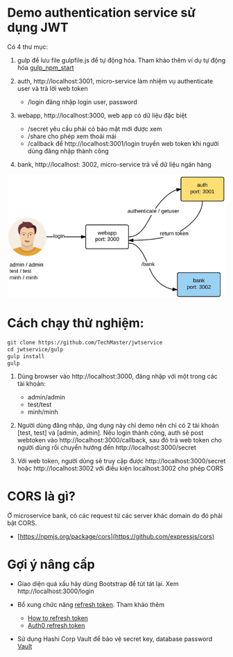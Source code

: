 # Demo authentication service sử dụng JWT

Có 4 thư mục:
1. gulp để lưu file gulpfile.js để tự động hóa. Tham khảo thêm ví dụ tự động hóa [gulp_npm_start](https://github.com/TechMaster/gulp_npm_start)
2. auth, http://localhost:3001, micro-service làm nhiệm vụ authenticate user và trả lời web token
    - /login  đăng nhập login user, password
    
3. webapp, http://localhost:3000, web app có dữ liệu đặc biệt
    - /secret yêu cầu phải có bảo mật mới được xem
    - /share cho phép xem thoải mái
    - /callback để http://localhost:3001/login truyền web token khi người dùng đăng nhập thành công
4. bank, http://localhost: 3002, micro-service trả về dữ liệu ngân hàng

 ![diagram](diagram.jpg)    
     

# Cách chạy thử nghiệm:

```
git clone https://github.com/TechMaster/jwtservice
cd jwtservice/gulp
gulp install
gulp
```

1. Dùng browser vào http://localhost:3000, đăng nhập với một trong các tài khoản:
    - admin/admin
    - test/test
    - minh/minh

2. Người dùng đăng nhập, ứng dụng này chỉ demo nên chỉ có 2 tài khoản [test, test] và [admin, admin]. Nếu login thành công, auth sẽ
post webtoken vào http://localhost:3000/callback, sau đó trả web token cho người dùng rồi chuyển hướng đến http://localhost:3000/secret

3. Với web token, người dùng sẽ truy cập được http://localhost:3000/secret hoặc http://localhost:3002 với điều kiện localhost:3002 cho phép CORS

# CORS là gì?

Ở microservice bank, có các request từ các server khác domain do đó phải bật CORS.
- [https://npmjs.org/package/cors](https://github.com/expressjs/cors)

# Gợi ý nâng cấp
- Giao diện quá xấu hãy dùng Bootstrap để tút tát lại. Xem
http://localhost:3000/login

- Bổ xung chức năng  [refresh token](https://auth0.com/blog/refresh-tokens-what-are-they-and-when-to-use-them/). Tham khảo thêm
    - [How to refresh token](https://laracasts.com/discuss/channels/general-discussion/how-to-refreshing-jwt-token)
    - [Auth0 refresh token](https://auth0.com/docs/tokens/refresh-token)
    
- Sử dụng Hashi Corp Vault để bảo vệ secret key, database password [Vault](https://www.vaultproject.io/intro/index.html)